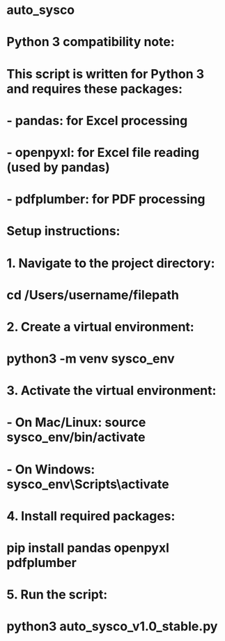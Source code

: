 # auto_sysco
# Python 3 compatibility note:
# This script is written for Python 3 and requires these packages:
# - pandas: for Excel processing
# - openpyxl: for Excel file reading (used by pandas)
# - pdfplumber: for PDF processing
#
# Setup instructions:
# 1. Navigate to the project directory:
#    cd /Users/username/filepath
#
# 2. Create a virtual environment:
#    python3 -m venv sysco_env
#
# 3. Activate the virtual environment:
#    - On Mac/Linux: source sysco_env/bin/activate
#    - On Windows: sysco_env\Scripts\activate
#
# 4. Install required packages:
#    pip install pandas openpyxl pdfplumber
#
# 5. Run the script:
#    python3 auto_sysco_v1.0_stable.py
